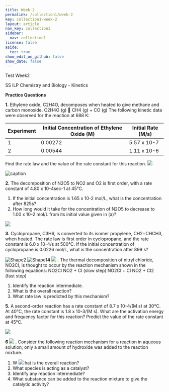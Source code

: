 ```yaml
---
title: Week 2
permalink: /collection1/week-2
key: collection1-week-2
layout: article
nav_key: collection1
sidebar:
  nav: collection1
license: false
aside:
  toc: true
show_edit_on_github: false
show_date: false
---
```


Test Week2


SS ILP Chemistry and Biology - Kinetics

**Practice Questions**

**1.** Ethylene oxide, C2H4O, decomposes when heated to give methane and carbon monoxide.
 C2H4O (g)  CH4 (g) + CO (g)
 The following kinetic data were observed for the reaction at 688 K:

| **Experiment** | **Initial Concentration of Ethylene Oxide (M)** | **Initial Rate (M/s)** |
| --- | --- | --- |
| 1 | 0.00272 | 5.57 x 10-7 |
| 2 | 0.00544 | 1.11 x 10-6 |

Find the rate law and the value of the rate constant for this reaction.
 ![](/10023/assets/images/week2/2.jpg)

![caption](/10023/assets/images/week2/3.jpg)



**2.** The decomposition of N2O5 to NO2 and O2 is first order, with a rate constant of 4.80 x 10-4sec-1 at 45°C.

1. If the initial concentration is 1.65 x 10-2 mol/L, what is the concentration after 825s?
2. How long would it take for the concentration of N2O5 to decrease to 1.00 x 10-2 mol/L from its initial value given in (a)?

<img src="/10023/assets/images/week2/2.jpg"  class="center_seventy"/>



**3.** Cyclopropane, C3H6, is converted to its isomer propylene, CH2=CHCH3, when heated. The rate law is first order in cyclopropane, and the rate constant is 6.0 x 10-4/s at 500°C. If the initial concentration of cyclopropane is 0.0226 mol/L, what is the concentration after 899 s?

![Shape2](RackMultipart20220712-1-dyq3i4_html_e52e02c97bd85bea.gif) ![Shape1](RackMultipart20220712-1-dyq3i4_html_7e41861e5fc1449a.gif)**4 ![](RackMultipart20220712-1-dyq3i4_html_8dae53bb2eb4860.gif) .** The thermal decomposition of nitryl chloride, NO2Cl, is thought to occur by the reaction mechanism shown in the following equations:
 NO2Cl NO2 + Cl (slow step)
NO2Cl + Cl NO2 + Cl2 (fast step)

1. Identify the reaction intermediate.
2. What is the overall reaction?
3. What rate law is predicted by this mechanism?

**5.** A second-order reaction has a rate constant of 8.7 x 10-4/(M s) at 30°C. At 40°C, the rate constant is 1.8 x 10-3/(M s). What are the activation energy and frequency factor for this reaction? Predict the value of the rate constant at 45°C.

![](RackMultipart20220712-1-dyq3i4_html_dbb84b2af0444803.gif)

**6 ![](RackMultipart20220712-1-dyq3i4_html_4bd618c5b62edc5b.png) .** Consider the following reaction mechanism for a reaction in aqueous solution; only a small amount of hydroxide was added to the reaction mixture.

1. W ![](RackMultipart20220712-1-dyq3i4_html_fc888c35fd5fe8d9.gif) hat is the overall reaction?
2. What species is acting as a catalyst?
3. Identify any reaction intermediate?
4. What substance can be added to the reaction mixture to give the catalytic activity?

